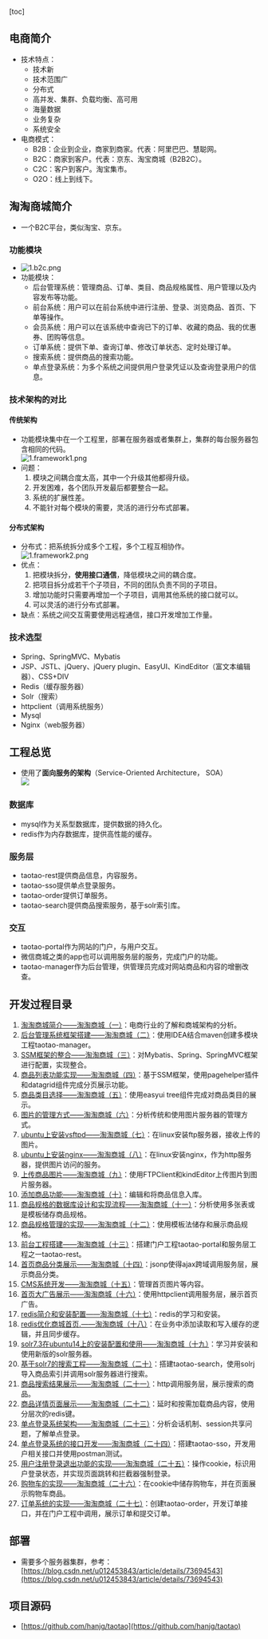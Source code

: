 [toc]
## 电商简介 ##
- 技术特点：
    - 技术新
    - 技术范围广
    - 分布式
    - 高并发、集群、负载均衡、高可用
    - 海量数据
    - 业务复杂
    - 系统安全
- 电商模式：
    - B2B：企业到企业，商家到商家。代表：阿里巴巴、慧聪网。
    - B2C：商家到客户。代表：京东、淘宝商城（B2B2C）。
    - C2C：客户到客户。淘宝集市。
    - O2O：线上到线下。

## 淘淘商城简介 ##
- 一个B2C平台，类似淘宝、京东。

### 功能模块 ###
- ![1.b2c.png](http://img.blog.csdn.net/2018022521303648)
- 功能模块：
    - 后台管理系统：管理商品、订单、类目、商品规格属性、用户管理以及内容发布等功能。
    - 前台系统：用户可以在前台系统中进行注册、登录、浏览商品、首页、下单等操作。
    - 会员系统：用户可以在该系统中查询已下的订单、收藏的商品、我的优惠券、团购等信息。
    - 订单系统：提供下单、查询订单、修改订单状态、定时处理订单。
    - 搜索系统：提供商品的搜索功能。
    - 单点登录系统：为多个系统之间提供用户登录凭证以及查询登录用户的信息。
 
### 技术架构的对比 ###
#### 传统架构 ####
- 功能模块集中在一个工程里，部署在服务器或者集群上，集群的每台服务器包含相同的代码。<br>![1.framework1.png](http://img.blog.csdn.net/20180225221003650)
- 问题：
    1. 模块之间耦合度太高，其中一个升级其他都得升级。
    2. 开发困难，各个团队开发最后都要整合一起。
    3. 系统的扩展性差。
    4. 不能针对每个模块的需要，灵活的进行分布式部署。

#### 分布式架构 ####
- 分布式：把系统拆分成多个工程，多个工程互相协作。<br>![1.framework2.png](http://img.blog.csdn.net/20180225223223332)
- 优点：
    1. 把模块拆分，**使用接口通信**，降低模块之间的耦合度。
    2. 把项目拆分成若干个子项目，不同的团队负责不同的子项目。
    3. 增加功能时只需要再增加一个子项目，调用其他系统的接口就可以。
    4. 可以灵活的进行分布式部署。
- 缺点：系统之间交互需要使用远程通信，接口开发增加工作量。

### 技术选型 ###
- Spring、SpringMVC、Mybatis
- JSP、JSTL、jQuery、jQuery plugin、EasyUI、KindEditor（富文本编辑器）、CSS+DIV
- Redis（缓存服务器）
- Solr（搜索）
- httpclient（调用系统服务）
- Mysql
- Nginx（web服务器）


## 工程总览 ##
- 使用了**面向服务的架构**（Service-Oriented Architecture， SOA）<br>![](https://img-blog.csdn.net/20180423164420102)

### 数据库 ###
- mysql作为关系型数据库，提供数据的持久化。
- redis作为内存数据库，提供高性能的缓存。


### 服务层 ###
- taotao-rest提供商品信息，内容服务。
- taotao-sso提供单点登录服务。
- taotao-order提供订单服务。
- taotao-search提供商品搜索服务，基于solr索引库。

### 交互 ###
- taotao-portal作为网站的门户，与用户交互。
- 微信商城之类的app也可以调用服务层的服务，完成门户的功能。
- taotao-manager作为后台管理，供管理员完成对网站商品和内容的增删改查。

## 开发过程目录 ##
1. [淘淘商城简介——淘淘商城（一）](https://blog.csdn.net/qq_40369829/article/details/79515237)：电商行业的了解和商城架构的分析。
2. [后台管理系统框架搭建——淘淘商城（二）](https://blog.csdn.net/qq_40369829/article/details/79515255)：使用IDEA结合maven创建多模块工程taotao-manager。
3. [SSM框架的整合——淘淘商城（三）](https://blog.csdn.net/qq_40369829/article/details/79515268)：对Mybatis、Spring、SpringMVC框架进行配置，实现整合。
4. [商品列表功能实现——淘淘商城（四）](https://blog.csdn.net/qq_40369829/article/details/79515278)：基于SSM框架，使用pagehelper插件和datagrid组件完成分页展示功能。
5. [商品类目选择——淘淘商城（五）](https://blog.csdn.net/qq_40369829/article/details/79515291)：使用easyui tree组件完成对商品类目的展示。
6. [图片的管理方式——淘淘商城（六）](https://blog.csdn.net/qq_40369829/article/details/79515349)：分析传统和使用图片服务器的管理方式。
7. [ubuntu上安装vsftpd——淘淘商城（七）](https://blog.csdn.net/qq_40369829/article/details/79515361)：在linux安装ftp服务器，接收上传的图片。
8. [ubuntu上安装nginx——淘淘商城（八）](https://blog.csdn.net/qq_40369829/article/details/79515383)：在linux安装nginx，作为http服务器，提供图片访问的服务。
9. [上传商品图片——淘淘商城（九）](https://blog.csdn.net/qq_40369829/article/details/79515562)：使用FTPClient和kindEditor上传图片到图片服务器。 
10. [添加商品功能——淘淘商城（十）](https://blog.csdn.net/qq_40369829/article/details/79515577)：编辑和将商品信息入库。
11. [商品规格的数据库设计和实现流程——淘淘商城（十一）](https://blog.csdn.net/qq_40369829/article/details/79515596)：分析使用多张表或是模板储存商品规格。
12. [商品规格管理的实现——淘淘商城（十二）](https://blog.csdn.net/qq_40369829/article/details/79515608)：使用模板法储存和展示商品规格。
13. [前台工程搭建——淘淘商城（十三）](https://blog.csdn.net/qq_40369829/article/details/79674013)：搭建门户工程taotao-portal和服务层工程之一taotao-rest。
14. [首页商品分类展示——淘淘商城（十四）](https://blog.csdn.net/qq_40369829/article/details/79674028)：jsonp使得ajax跨域调用服务层，展示商品分类。
15. [CMS系统开发——淘淘商城（十五）](https://blog.csdn.net/qq_40369829/article/details/79814698)：管理首页图片等内容。
16. [首页大广告展示——淘淘商城（十六）](https://blog.csdn.net/qq_40369829/article/details/79814842)：使用httpclient调用服务层，展示首页广告。
17. [redis简介和安装配置——淘淘商城（十七）](https://blog.csdn.net/qq_40369829/article/details/79824618)：redis的学习和安装。
18. [redis优化商城首页.——淘淘商城（十八）](https://blog.csdn.net/qq_40369829/article/details/79824676)：在业务中添加读取和写入缓存的逻辑，并且同步缓存。
19. [solr7.3在ubuntu14上的安装配置和使用——淘淘商城（十九）](https://blog.csdn.net/qq_40369829/article/details/79926799)：学习并安装和使用新版的solr服务器。
20. [基于solr7的搜索工程——淘淘商城（二十）](https://blog.csdn.net/qq_40369829/article/details/79927003)：搭建taotao-search，使用solrj导入商品索引并调用solr服务器进行搜索。
21. [商品搜索结果展示——淘淘商城（二十一）](https://blog.csdn.net/qq_40369829/article/details/79948146)：http调用服务层，展示搜索的商品。
22. [商品详情页面展示——淘淘商城（二十二）](https://blog.csdn.net/qq_40369829/article/details/79948164)：延时和按需加载商品内容，使用分层次的redis键。
23. [单点登录系统架构——淘淘商城（二十三）](https://blog.csdn.net/qq_40369829/article/details/80024572)：分析会话机制、session共享问题，了解单点登录。
24. [单点登录系统的接口开发——淘淘商城（二十四）](https://blog.csdn.net/qq_40369829/article/details/80024669)：搭建taotao-sso，开发用户相关接口并使用postman测试。
25. [用户注册登录退出功能的实现——淘淘商城（二十五）](https://blog.csdn.net/qq_40369829/article/details/80024973)：操作cookie，标识用户登录状态，并实现页面跳转和拦截器强制登录。
26. [购物车的实现——淘淘商城（二十六）](https://blog.csdn.net/qq_40369829/article/details/80047469)：在cookie中储存购物车，并在页面展示购物车商品。
27. [订单系统的实现——淘淘商城（二十七）](https://blog.csdn.net/qq_40369829/article/details/80054160)：创建taotao-order，开发订单接口，并在门户工程中调用，展示订单和提交订单。

## 部署 ##
- 需要多个服务器集群，参考：[https://blog.csdn.net/u012453843/article/details/73694543](https://blog.csdn.net/u012453843/article/details/73694543)

## 项目源码 ##
- [https://github.com/hanjg/taotao](https://github.com/hanjg/taotao)
